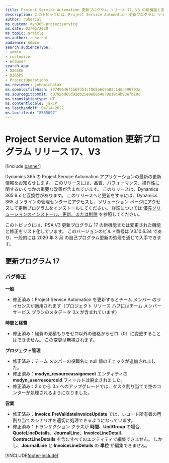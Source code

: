 ```yaml
---
title: Project Service Automation 更新プログラム リリース 17、V3 の新機能と変更点
description: このトピックには、Project Service Automation 更新プログラム リリース 17、V3 で利用可能な機能と修正をリスト化しています。
author: ruhercul
ms.custom: dyn365-projectservice
ms.date: 03/06/2020
ms.topic: article
ms.author: ruhercul
audience: Admin
search.audienceType:
- admin
- customizer
- enduser
search.app:
- D365CE
- D365PS
- ProjectOperations
ms.reviewer: johnmichalak
ms.openlocfilehash: 70749646f5b67db3cf868a6d9a83c14dc490793a
ms.sourcegitcommit: c0792bd65d92db25e0e8864879a19c4b93efb10c
ms.translationtype: HT
ms.contentlocale: ja-JP
ms.lasthandoff: 04/14/2022
ms.locfileid: "8585097"
---
```

# <a name="project-service-automation-update-release-17-v3"></a>Project Service Automation 更新プログラム リリース 17、V3

[!include [banner](../includes/psa-now-project-operations.md)]

Dynamics 365 の Project Service Automation アプリケーションの最新の更新情報をお知らせします。 このリリースには、品質、パフォーマンス、操作性に関するいくつかの重要な改善が含まれています。  このリリースは、Dynamics 365 9.x と互換性があります。 このリリースへと更新をするには、Dynamics 365 オンラインの管理センターにアクセスし、ソリューション ページにアクセスして更新プログラムをインストールしてください。 詳細については [優先ソリューションのインストール、更新、または削除](/power-platform/admin/install-remove-preferred-solution) を参照してください。

このトピックには、PSA V3 更新プログラム 17 の新機能または変更された機能と修正をリスト化しています。 このバージョンのビルド番号は V3.10.6.34 であり、一般的には 2020 年 3 月 の自己プログラム更新の処理を通じて入手できます。


## <a name="update-release-17"></a>更新プログラム 17

### <a name="bug-fixes"></a>バグ修正

**一般**

- 修正済み：Project Service Automation を更新するとチーム メンバー のライセンスが適用されます（プロジェクト リソース ハブにはチーム メンバー サービス プランのメタデータ 3.x が含まれています）
 
**時間と経費**

- 修正済み：経費の見積もりをゼロ以外の価格からゼロ（0）に変更することはできません。 この変更は無視されます。

**プロジェクト管理**

- 修正済み：チーム メンバーの役職名に null 値のチェックが追加されました。
- 修正済み：**msdyn_resourceassignment** エンティティの **msdyn_userresourceid** フィールドは廃止されました。
- 修正済み：2.x から 3.x へのアップグレードでは、タスク割り当てで空のコンターが処理されるようになりました。

**営業**

- 修正済み：**Invoice.PreValidateInvoiceUpdate** では、レコード所有者の再割り当てのシナリオを適切に処理できるようになっています。
- 修正済み：トランザクション クラスが **時間**、**UnitGroup** の場合、**QuoteLineDetails**、**JournalLine**、**InvoiceLineDetail**、**ContractLineDetails** を含むすべてのエンティティで編集できません。 しかし、**JournalLine** と **InvoiceLineDetails** の **単位** が編集できません。




[!INCLUDE[footer-include](../includes/footer-banner.md)]
